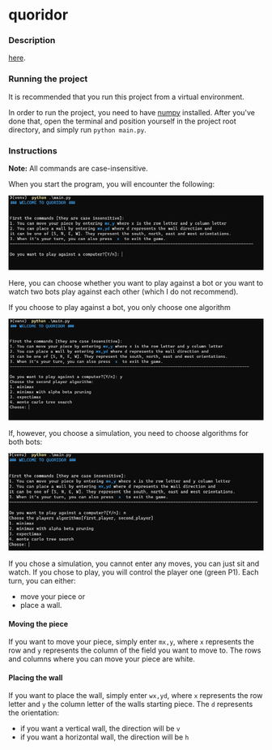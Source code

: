 # quoridor

### Description

[here](https://en.wikipedia.org/wiki/Quoridor).

### Running the project

It is recommended that you run this project from a virtual environment.

In order to run the project, you need to have [numpy](https://numpy.org/) installed. After you've done that, open the
terminal and position yourself in the project root directory, and simply run `python main.py`.

### Instructions

**Note:** All commands are case-insensitive.

When you start the program, you will encounter the following:

![picture](resources/initial-screen.png)

Here, you can choose whether you want to play against a bot or you want to watch two bots play against each other (which
I do not recommend).

If you choose to play against a bot, you only choose one algorithm

![picture](resources/algorithms-1.png)

If, however, you choose a simulation, you need to choose algorithms for both bots:

![picture](resources/algorithms-2.png)

If you chose a simulation, you cannot enter any moves, you can just sit and watch. If you chose to play, you will
control the player one (green P1). Each turn, you can either:

* move your piece or
* place a wall.

#### Moving the piece

If you want to move your piece, simply enter `mx,y`, where `x` represents the row and `y` represents the column of the
field you want to move to. The rows and columns where you can move your piece are white.

#### Placing the wall

If you want to place the wall, simply enter `wx,yd`, where `x` represents the row letter and `y` the column letter of the walls
starting piece. The `d` represents the orientation:

* if you want a vertical wall, the direction will be `v`
* if you want a horizontal wall, the direction will be `h`
